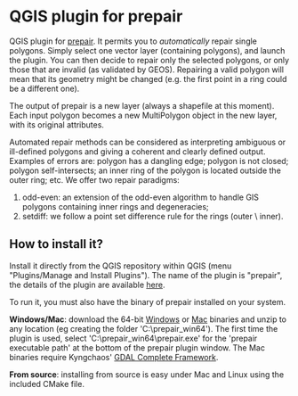 # QGIS plugin for prepair

QGIS plugin for [prepair](https://github.com/tudelft-gist/prepair). It permits you to *automatically* repair single polygons. Simply select one vector layer (containing polygons), and launch the plugin. You can then decide to repair only the selected polygons, or only those that are invalid (as validated by GEOS). Repairing a valid polygon will mean that its geometry might be changed (e.g. the first point in a ring could be a different one).

The output of prepair is a new layer (always a shapefile at this moment). Each input polygon becomes a new MultiPolygon object in the new layer, with its original attributes.

Automated repair methods can be considered as interpreting ambiguous or ill-defined polygons and giving a coherent and clearly defined output. Examples of errors are: polygon has a dangling edge; polygon is not closed; polygon self-intersects; an inner ring of the polygon is located outside the outer ring; etc. We offer two repair paradigms:

  1. odd-even: an extension of the odd-even algorithm to handle GIS polygons containing inner rings and degeneracies; 
  2. setdiff: we follow a point set difference rule for the rings (outer \ inner).


## How to install it?

Install it directly from the QGIS repository within QGIS (menu "Plugins/Manage and Install Plugins"). The name of the plugin is "prepair", the details of the plugin are available [here](http://plugins.qgis.org/plugins/prepair/).

To run it, you must also have the binary of prepair installed on your system.

__Windows/Mac__: download the 64-bit [Windows](https://github.com/tudelft-gist/prepair/releases/download/v0.7/prepair_win64.zip) or [Mac](https://github.com/tudelft-gist/prepair/releases/download/v0.7/prepair_mac.zip) binaries and unzip to any location (eg creating the folder 'C:\prepair_win64\'). The first time the plugin is used, select 'C:\prepair_win64\prepair.exe' for the 'prepair executable path' at the bottom of the prepair plugin window. The Mac binaries require Kyngchaos' [GDAL Complete Framework](http://www.kyngchaos.com/software/frameworks#gdal_complete).

__From source__: installing from source is easy under Mac and Linux using the included CMake file.